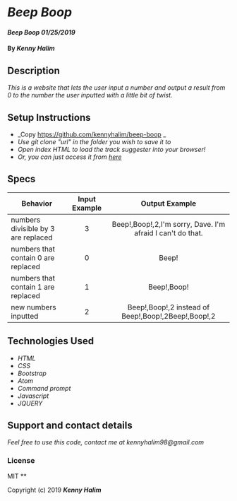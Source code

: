# _Beep Boop_

#### _Beep Boop 01/25/2019_

#### By _**Kenny Halim**_

## Description
_This is a website that lets the user input a number and output a result from 0 to the number the user inputted with a little bit of twist._

## Setup Instructions
* _Copy https://github.com/kennyhalim/beep-boop _
* _Use git clone "url" in the folder you wish to save it to_
* _Open index HTML to load the track suggester into your browser!_
* _Or, you can just access it from [here](https://kennyhalim.github.io/beep-boop)_

## Specs
|   Behavior                          | Input Example | Output Example |
| ------------------------------------|:-------------:| :-------------:|
| numbers divisible by 3 are replaced | 3             | Beep!,Boop!,2,I'm sorry, Dave. I'm afraid I can't do that.         |
| numbers that contain 0 are replaced | 0             | Beep!         |
| numbers that contain 1 are replaced | 1             | Beep!,Boop!       |
| new numbers inputted                | 2             | Beep!,Boop!,2 instead of Beep!,Boop!,2Beep!,Boop!,2|

## Technologies Used
* _HTML_
* _CSS_
* _Bootstrap_
* _Atom_
* _Command prompt_
* _Javascript_
* _JQUERY_

## Support and contact details
_Feel free to use this code, contact me at kennyhalim98@gmail.com_

### License
MIT
**

Copyright (c) 2019 **_Kenny Halim_**

